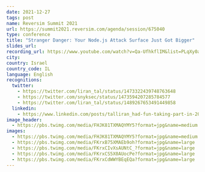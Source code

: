 ```yaml
---
date: 2021-12-27
tags: post
name: Reversim Summit 2021
url: https://summit2021.reversim.com/agenda/session/675040
type: conference
title: "Stranger Danger: Your Node.js Attack Surface Just Got Bigger"
slides_url:
recording_url: https://www.youtube.com/watch?v=Qa-UfhkflIM&list=PLqXy0aX6TzQryGoAdbyPevKocQxMJzg8_&index=32&ab_channel=Reversim
city:
country: Israel
country_code: IL
language: English
recognitions:
  twitter:
    - https://twitter.com/liran_tal/status/1473322439748763648
    - https://twitter.com/snyksec/status/1473594207285784577
    - https://twitter.com/liran_tal/status/1489267653491449858
  linkedin:
    - https://www.linkedin.com/posts/talliran_had-fun-taking-part-in-2021s-reversim-conference-activity-6900378451153666049-Zwn7
image_header:
  - https://pbs.twimg.com/media/FHJK81TXMAQYMY5?format=jpg&name=medium
images:
  - https://pbs.twimg.com/media/FHJK81TXMAQYMY5?format=jpg&name=medium
  - https://pbs.twimg.com/media/FKrxB75XMAEb9oh?format=jpg&name=large
  - https://pbs.twimg.com/media/FKrxCIvXsAUNtC_?format=jpg&name=large
  - https://pbs.twimg.com/media/FKrxCS5X0AUocPe?format=jpg&name=large
  - https://pbs.twimg.com/media/FKrxCdWWYBEqEQa?format=jpg&name=large
---
```

